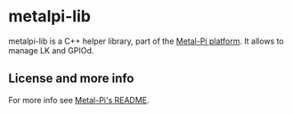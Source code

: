 # metalpi-lib

metalpi-lib is a C++ helper library, part of the [Metal-Pi platform](https://github.com/mfp20/metalpi). It allows to manage LK and GPIOd.


## License and more info

For more info see [Metal-Pi's README](https://github.com/mfp20/metalpi/blob/main/README.md).
